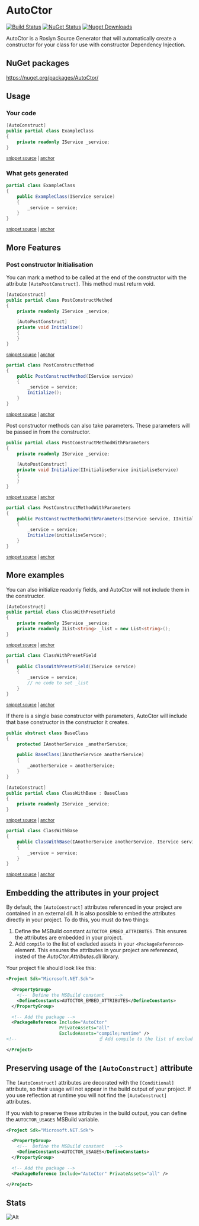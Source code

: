 <!--
GENERATED FILE - DO NOT EDIT
This file was generated by [MarkdownSnippets](https://github.com/SimonCropp/MarkdownSnippets).
Source File: /readme.source.md
To change this file edit the source file and then run MarkdownSnippets.
-->

# AutoCtor

[![Build Status](https://img.shields.io/github/actions/workflow/status/distantcam/autoctor/build.yml)](https://github.com/distantcam/AutoCtor/actions/workflows/build.yml)
[![NuGet Status](https://img.shields.io/nuget/v/AutoCtor.svg)](https://www.nuget.org/packages/AutoCtor/)
[![Nuget Downloads](https://img.shields.io/nuget/dt/autoctor.svg)](https://www.nuget.org/packages/AutoCtor/)


AutoCtor is a Roslyn Source Generator that will automatically create a constructor for your class for use with constructor Dependency Injection.

## NuGet packages

https://nuget.org/packages/AutoCtor/

## Usage

### Your code

<!-- snippet: Basic -->
<a id='snippet-basic'></a>
```cs
[AutoConstruct]
public partial class ExampleClass
{
    private readonly IService _service;
}
```
<sup><a href='https://github.com/src/AutoCtor.Example/BasicExamples.cs#L6-L14' title='Snippet source file'>snippet source</a> | <a href='#snippet-basic' title='Start of snippet'>anchor</a></sup>
<!-- endSnippet -->

### What gets generated

<!-- snippet: BasicGeneratedCode -->
<a id='snippet-basicgeneratedcode'></a>
```cs
partial class ExampleClass
{
    public ExampleClass(IService service)
    {
        _service = service;
    }
}
```
<sup><a href='https://github.com/src/AutoCtor.Example/BasicExamples.cs#L16-L26' title='Snippet source file'>snippet source</a> | <a href='#snippet-basicgeneratedcode' title='Start of snippet'>anchor</a></sup>
<!-- endSnippet -->

## More Features

### Post constructor Initialisation

You can mark a method to be called at the end of the constructor with the attribute `[AutoPostConstruct]`. This method must return void.

<!-- snippet: PostConstruct -->
<a id='snippet-postconstruct'></a>
```cs
[AutoConstruct]
public partial class PostConstructMethod
{
    private readonly IService _service;

    [AutoPostConstruct]
    private void Initialize()
    {
    }
}
```
<sup><a href='https://github.com/src/AutoCtor.Example/PostConstructExamples.cs#L6-L19' title='Snippet source file'>snippet source</a> | <a href='#snippet-postconstruct' title='Start of snippet'>anchor</a></sup>
<!-- endSnippet -->

<!-- snippet: PostConstructGeneratedCode -->
<a id='snippet-postconstructgeneratedcode'></a>
```cs
partial class PostConstructMethod
{
    public PostConstructMethod(IService service)
    {
        _service = service;
        Initialize();
    }
}
```
<sup><a href='https://github.com/src/AutoCtor.Example/PostConstructExamples.cs#L21-L32' title='Snippet source file'>snippet source</a> | <a href='#snippet-postconstructgeneratedcode' title='Start of snippet'>anchor</a></sup>
<!-- endSnippet -->

Post constructor methods can also take parameters. These parameters will be passed in from the constructor.

<!-- snippet: PostConstructWithParameters -->
<a id='snippet-postconstructwithparameters'></a>
```cs
public partial class PostConstructMethodWithParameters
{
    private readonly IService _service;

    [AutoPostConstruct]
    private void Initialize(IInitialiseService initialiseService)
    {
    }
}
```
<sup><a href='https://github.com/src/AutoCtor.Example/PostConstructExamples.cs#L34-L46' title='Snippet source file'>snippet source</a> | <a href='#snippet-postconstructwithparameters' title='Start of snippet'>anchor</a></sup>
<!-- endSnippet -->

<!-- snippet: PostConstructWithParametersGeneratedCode -->
<a id='snippet-postconstructwithparametersgeneratedcode'></a>
```cs
partial class PostConstructMethodWithParameters
{
    public PostConstructMethodWithParameters(IService service, IInitialiseService initialiseService)
    {
        _service = service;
        Initialize(initialiseService);
    }
}
```
<sup><a href='https://github.com/src/AutoCtor.Example/PostConstructExamples.cs#L48-L59' title='Snippet source file'>snippet source</a> | <a href='#snippet-postconstructwithparametersgeneratedcode' title='Start of snippet'>anchor</a></sup>
<!-- endSnippet -->

## More examples

You can also initialize readonly fields, and AutoCtor will not include them in the constructor.

<!-- snippet: PresetField -->
<a id='snippet-presetfield'></a>
```cs
[AutoConstruct]
public partial class ClassWithPresetField
{
    private readonly IService _service;
    private readonly IList<string> _list = new List<string>();
}
```
<sup><a href='https://github.com/src/AutoCtor.Example/BasicExamples.cs#L28-L37' title='Snippet source file'>snippet source</a> | <a href='#snippet-presetfield' title='Start of snippet'>anchor</a></sup>
<!-- endSnippet -->

<!-- snippet: PresetFieldGeneratedCode -->
<a id='snippet-presetfieldgeneratedcode'></a>
```cs
partial class ClassWithPresetField
{
    public ClassWithPresetField(IService service)
    {
        _service = service;
        // no code to set _list
    }
}
```
<sup><a href='https://github.com/src/AutoCtor.Example/BasicExamples.cs#L39-L50' title='Snippet source file'>snippet source</a> | <a href='#snippet-presetfieldgeneratedcode' title='Start of snippet'>anchor</a></sup>
<!-- endSnippet -->

If there is a single base constructor with parameters, AutoCtor will include that base constructor in the constructor it creates.

<!-- snippet: Inherit -->
<a id='snippet-inherit'></a>
```cs
public abstract class BaseClass
{
    protected IAnotherService _anotherService;

    public BaseClass(IAnotherService anotherService)
    {
        _anotherService = anotherService;
    }
}

[AutoConstruct]
public partial class ClassWithBase : BaseClass
{
    private readonly IService _service;
}
```
<sup><a href='https://github.com/src/AutoCtor.Example/BasicExamples.cs#L52-L70' title='Snippet source file'>snippet source</a> | <a href='#snippet-inherit' title='Start of snippet'>anchor</a></sup>
<!-- endSnippet -->

<!-- snippet: InheritGeneratedCode -->
<a id='snippet-inheritgeneratedcode'></a>
```cs
partial class ClassWithBase
{
    public ClassWithBase(IAnotherService anotherService, IService service) : base(anotherService)
    {
        _service = service;
    }
}
```
<sup><a href='https://github.com/src/AutoCtor.Example/BasicExamples.cs#L72-L82' title='Snippet source file'>snippet source</a> | <a href='#snippet-inheritgeneratedcode' title='Start of snippet'>anchor</a></sup>
<!-- endSnippet -->

## Embedding the attributes in your project

By default, the `[AutoConstruct]` attributes referenced in your project are contained in an external dll. It is also possible to embed the attributes directly in your project. To do this, you must do two things:

1. Define the MSBuild constant `AUTOCTOR_EMBED_ATTRIBUTES`. This ensures the attributes are embedded in your project.
2. Add `compile` to the list of excluded assets in your `<PackageReference>` element. This ensures the attributes in your project are referenced, insted of the _AutoCtor.Attributes.dll_ library.

Your project file should look like this:

```xml
<Project Sdk="Microsoft.NET.Sdk">

  <PropertyGroup>
    <!--  Define the MSBuild constant    -->
    <DefineConstants>AUTOCTOR_EMBED_ATTRIBUTES</DefineConstants>
  </PropertyGroup>

  <!-- Add the package -->
  <PackageReference Include="AutoCtor"
                    PrivateAssets="all"
                    ExcludeAssets="compile;runtime" />
<!--                               ☝ Add compile to the list of excluded assets. -->

</Project>
```

## Preserving usage of the `[AutoConstruct]` attribute

The `[AutoConstruct]` attributes are decorated with the `[Conditional]` attribute, so their usage will not appear in the build output of your project. If you use reflection at runtime you will not find the `[AutoConstruct]` attributes.

If you wish to preserve these attributes in the build output, you can define the `AUTOCTOR_USAGES` MSBuild variable.

```xml
<Project Sdk="Microsoft.NET.Sdk">

  <PropertyGroup>
    <!--  Define the MSBuild constant    -->
    <DefineConstants>AUTOCTOR_USAGES</DefineConstants>
  </PropertyGroup>

  <!-- Add the package -->
  <PackageReference Include="AutoCtor" PrivateAssets="all" />

</Project>
```

## Stats

![Alt](https://repobeats.axiom.co/api/embed/8d02b2c004a5f958b4365abad3d4d1882dca200f.svg "Repobeats analytics image")
